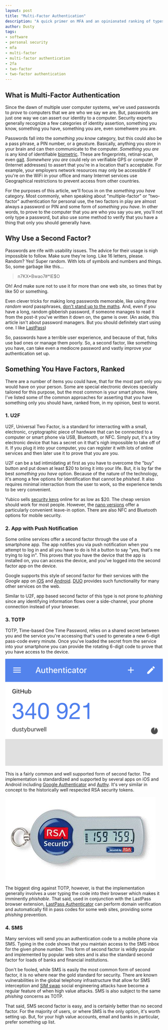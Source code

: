```yaml
---
layout: post
title: "Multi-Factor Authentication"
description: "A quick primer on MFA and an opinionated ranking of types."
author: Dusty
tags:
- software
- personal security
- mfa
- multi-factor
- multi-factor authentication
- 2fa
- two-factor
- two-factor authentication
---
```


## What is Multi-Factor Authentication

Since the dawn of multiple user computer systems, we've used passwords to _prove_ to
computers that we are who we say we are. But, passwords are just one way we can assert our
identity to a computer. Security experts generally recognize a few categories of identity
assertion, something you know, something you have, something you are, even somehwere you
are.

Passwords fall into the _something you know_ category, but this could also be a pass phrase,
a PIN number, or a geusture. Basically, anything you store in your brain and can then
communicate to the computer. _Something you are_ is any kind of identifiable  [biometric][0].
These are fingerprints, retinal-scan, even [gait][1]. _Somewhere you are_ could rely on
verifiable GPS or computer IP (Internet addresses) to assert that you're in a location that's
acceptable. For example, your employers network resources may only be accessible if you're
on the WiFi in your office and many Internet services use Geographical restrictions to prevent
access from other countries.

For the purposes of this article, we'll focus in on the _something you have_ category. Most
commonly, when speaking about "multiple-factor" or "two-factor" authentication for personal
use, the two factors in play are almost always a password or PIN and some form of _something
you have_. In other words, to prove to the computer that you are who you say you are, you'll
not only type a password, but also use some method to verify that you have a thing that only
you should generally have.

## Why Use a Second Factor?

Passwords are rife with usability issues. The advice for their usage is nigh impossible to
follow. Make sure they're long. Like 16 letters, please. Random? Yes! Super random. With lots
of symbols and numbers and things. So, some garbage like this...

> n7KX\*Bwao7#\*lE$O

Oh! And make sure not to use it for more than one web site, so times that by like 50 or
something.

Even clever tricks for making long passwords memorable, like using _three random word_
passphrases, [don't stand up to the maths][2]. And, even if you have a long, random
gibberish password, if someone manages to read it from the post-it you've written it
down on, the game is over. (An aside, this article isn't about password managers. But you
should definitely start using one. I like [LastPass](lastpass.com))

So, passwords have a terrible user experience, and because of that, folks use bad ones or
manage them poorly. So, a second factor, like something you have, can take even a mediocre
password and vastly improve your authentication set up.

## Something You Have Factors, Ranked

There are a number of items you could have, that for the most part only you would have on
your person. Some are special electronic devices specially tailored for this purpose, but
the most common is your smart phone. Here, I've listed some of the common approaches for
asserting that you have something only you should have, ranked from, in my opinion, best
to worst.

### 1. U2F

U2F, Universal Two Factor, is a standard for interracting with a small, electronic,
cryptographic piece of hardware that can be connected to a computer or smart phone via
USB, Bluetooth, or NFC. Simply put, it's a tiny electronic device that has a secret on it
that's nigh impossible to take off of it. If you plug it into your computer, you can
register it with lots of online services and then later use it to prove that you are you.

U2F can be a tad intimidating at first as you have to overcome the "buy" button and put
down at least $20 to bring it into your life. But, it is by far the best _something you
have_ option. Because of the nature of the technology, it's among a few options for
identification that cannot be _phished_. It also requires minimal interraction from the
user to work, so the experience tends to be very convenient.

Yubico sells [security keys][3] online for as low as $20. The cheap version should work
for most people. However, the [nano versions][4] offer a particularly convenient
leave-in option. There are also NFC and Bluetooth options for mobile security.

### 2. App with Push Notification

Some online services offer a second factor through the use of a smartphone app. The app
notifies you via push notification when you attempt to log in and all you have to do is
hit a button to say "yes, that's me trying to log in". This proves that you have the
device that the app is installed on, you can access the device, and you've logged into
the second factor app on the device.

Google supports this style of second factor for their services with the _Google_ app
on [iOS][5] and [Android][6]. [DUO][7] provides such functionality for many other services
on the web.

Similar to U2F, app based second factor of this type is not prone to _phishing_ since
any identifying information flows over a side-channel, your phone connection instead of
your browser.

### 3. TOTP

TOTP, Time-based One Time Password, relies on a shared secret between you and the service
you're accessing that's used to generate a new 6-digit pass-code every minute. Once you've
loaded the secret from the service into your smartphone you can provide the rotating 6-digit
code to prove that you have access to the device.

![Screenshot of google authenticator](/img/posts/mfa/authenticator.png)

This is a fairly common and well supported form of second factor. The implementation is
standardized and supported by several apps on iOS and Android including [Google Authenticator][8]
and [Authy][9]. It's very similar in concept to the historically well respected RSA security
tokens.

![RSA SecurID Device](/img/posts/mfa/rsa_token.gif)

The biggest ding against TOTP, however, is that the implementation generally involves a user
typing the code into their browser which makes it imminently _phishable_. That said, used in
conjunction with the LastPass browser extension, [LastPass Authenticator][10] can perform
domain verification and automatically fill in pass codes for some web sites, providing some
_phishing_ prevention.

### 4. SMS

Many services will send you an authentication code to a mobile phone via SMS. Typing in
the code shows that you maintain access to the SMS inbox for the given phone number. This
form of second factor is wildly popular and implemented by popular web sites and is also the
standard second factor for loads of banks and financial institutions.

Don't be fooled, while SMS is easily the most common form of second factor, it is no where
near the gold standard for security. There are known vulnerabilities in the global telephony
infrastructure that allow for SMS interception and [SIM swap][11] social engineering attacks
have become a regular feature of when high value attacks. SMS is also subject to the same
_phishing_ concerns as TOTP.

That said, SMS second factor is easy, and is certainly better than no second factor. For the
majority of users, or where SMS is the only option, it's worth setting up. But, for your
high value accounts, email and banks in particular, prefer something up list.

[0]: https://en.wikipedia.org/wiki/Biometrics
[1]: https://blog.ansi.org/2018/05/gait-analysis-walk-biometric-identification/#gref
[2]: https://paul.reviews/passwords-why-using-3-random-words-is-a-really-bad-idea/
[3]: https://www.yubico.com/product/security-key-by-yubico
[4]: https://www.yubico.com/product/yubikey-5-nano
[5]: https://apps.apple.com/us/app/google/id284815942
[6]: https://play.google.com/store/apps/details?id=com.google.android.googlequicksearchbox&hl=en_US
[7]: https://duo.com/
[8]: https://apps.apple.com/us/app/google-authenticator/id388497605
[9]: https://apps.apple.com/us/app/authy/id494168017
[10]: https://apps.apple.com/us/app/lastpass-authenticator/id1079110004
[11]: https://en.wikipedia.org/wiki/SIM_swap_scam
